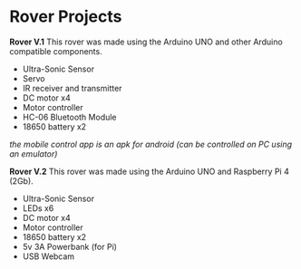 # Rover Projects

**Rover V.1**
This rover was made using the Arduino UNO and other Arduino compatible components.
* Ultra-Sonic Sensor 
* Servo 
* IR receiver and transmitter  
* DC motor x4
* Motor controller
* HC-06 Bluetooth Module
* 18650 battery x2

*the mobile control app is an apk for android (can be controlled on PC using an emulator)*

**Rover V.2**
This rover was made using the Arduino UNO and Raspberry Pi 4 (2Gb).
* Ultra-Sonic Sensor 
* LEDs x6  
* DC motor x4
* Motor controller
* 18650 battery x2
* 5v 3A Powerbank (for Pi)
* USB Webcam
